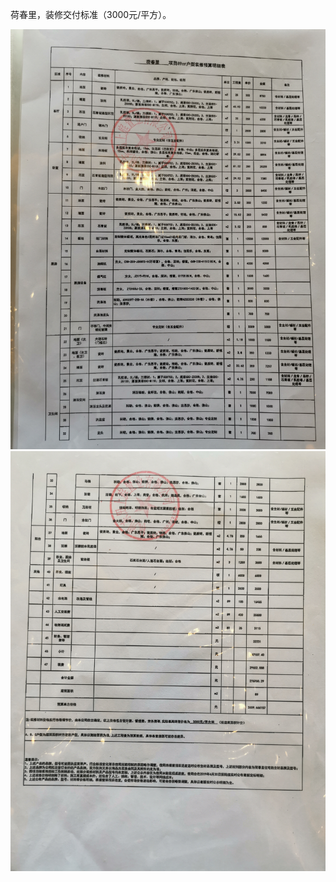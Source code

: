 荷春里，装修交付标准（3000元/平方）。

![Image text](https://github.com/sugaror/hechunli/blob/master/p1.jpg)
![Image text](https://github.com/sugaror/hechunli/blob/master/p2.jpg)
